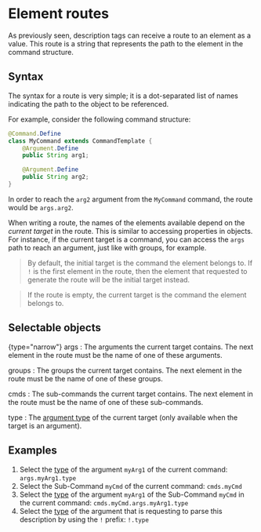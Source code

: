 # Element routes

As previously seen, description tags can receive a route to an element as a value.
This route is a string that represents the path to the element in the command structure.


## Syntax

The syntax for a route is very simple; it is a dot-separated list of names indicating the path to the object to be
referenced.

For example, consider the following command structure:

```Java
@Command.Define
class MyCommand extends CommandTemplate {
	@Argument.Define
	public String arg1;

	@Argument.Define
	public String arg2;
}
```

In order to reach the ``arg2`` argument from the `MyCommand` command, the route would be `args.arg2`.

When writing a route, the names of the elements available depend on the _current target_ in the route.
This is similar to accessing properties in objects. For instance, if the current target is a command, you can access
the ``args`` path to reach an argument, just like with groups, for example.

> By default, the initial target is the command the element belongs to. If ``!`` is the first element in the route, then the
> element that requested to generate the route will be the initial target instead.

> If the route is empty, the current target is the command the element belongs to.


## Selectable objects

{type="narrow"}
args
: The arguments the current target contains. The next element in the route must be the name of one of these arguments.

groups
: The groups the current target contains. The next element in the route must be the name of one of these groups.

cmds
: The sub-commands the current target contains. The next element in the route must be the name of one of these sub-commands.

type
: The [argument type](Argument-types.md) of the current target (only available when the target is an argument).


## Examples

1. Select the [type](Argument-types.md) of the argument `myArg1` of the current command: ``args.myArg1.type``
2. Select the Sub-Command ``myCmd`` of the current command: ``cmds.myCmd``
3. Select the [type](Argument-types.md) of the argument ``myArg1`` of the Sub-Command `myCmd` in the current command: ``cmds.myCmd.args.myArg1.type``
4. Select the [type](Argument-types.md) of the argument that is requesting to parse this description by using the `!` prefix: `!.type`